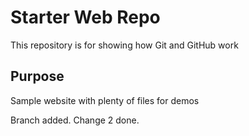 # Starter Web Repo

This repository is for showing how Git and GitHub work

## Purpose

Sample website with plenty of files for demos

Branch added.
Change 2 done.

